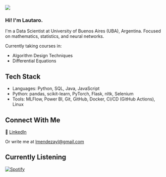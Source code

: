 ![](https://komarev.com/ghpvc/?username=lmendezayl&abbreviated=true&color=314d7d)

### Hi! I'm Lautaro.
I'm a Data Scientist at University of Buenos Aires (UBA), Argentina. Focused on mathematics, statistics, and neural networks.

Currently taking courses in:
- Algorithm Design Techniques
- Differential Equations

## Tech Stack
- Languages: Python, SQL, Java, JavaScript
- Python: pandas, scikit-learn, PyTorch, Flask, nltk, Selenium
- Tools: MLFlow, Power BI, Git, GitHub, Docker, CI/CD (GitHub Actions), Linux


## Connect With Me
💼 [LinkedIn](https://linkedin.com/in/lmendezayala)  

Or write me at lmendezayl@gmail.com

## Currently Listening
[![Spotify](https://spotify-github-profile.kittinanx.com/api/view?uid=roguesir360&cover_image=true&theme=novatorem&show_offline=false&background_color=121212&interchange=false&bar_color_cover=true&bar_color=53b14f)](https://open.spotify.com/user/roguesir360)
